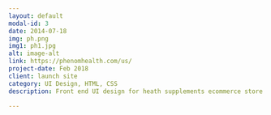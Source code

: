 ```yaml
---
layout: default
modal-id: 3
date: 2014-07-18
img: ph.png
img1: ph1.jpg
alt: image-alt
link: https://phenomhealth.com/us/
project-date: Feb 2018
client: launch site
category: UI Design, HTML, CSS
description: Front end UI design for heath supplements ecommerce store

---
```

